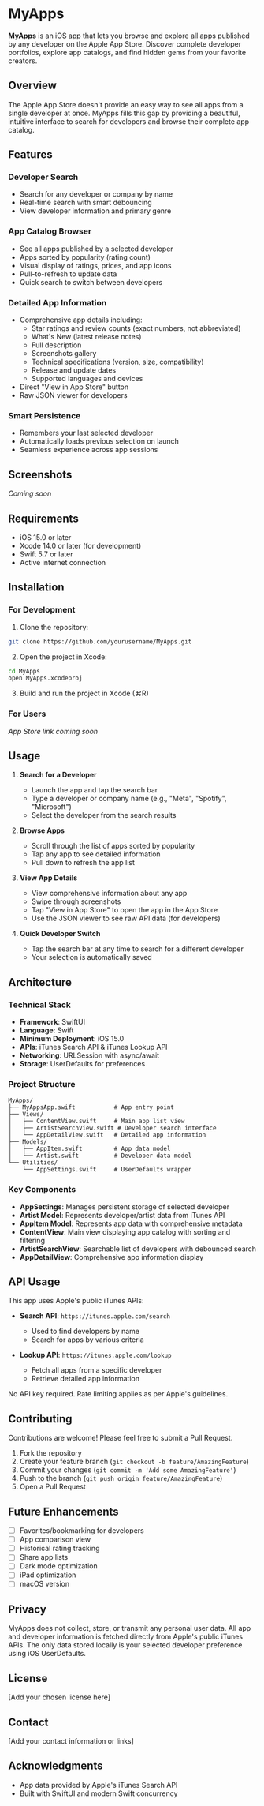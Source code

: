 # MyApps

**MyApps** is an iOS app that lets you browse and explore all apps published by any developer on the Apple App Store. Discover complete developer portfolios, explore app catalogs, and find hidden gems from your favorite creators.

## Overview

The Apple App Store doesn't provide an easy way to see all apps from a single developer at once. MyApps fills this gap by providing a beautiful, intuitive interface to search for developers and browse their complete app catalog.

## Features

### Developer Search
- Search for any developer or company by name
- Real-time search with smart debouncing
- View developer information and primary genre

### App Catalog Browser
- See all apps published by a selected developer
- Apps sorted by popularity (rating count)
- Visual display of ratings, prices, and app icons
- Pull-to-refresh to update data
- Quick search to switch between developers

### Detailed App Information
- Comprehensive app details including:
  - Star ratings and review counts (exact numbers, not abbreviated)
  - What's New (latest release notes)
  - Full description
  - Screenshots gallery
  - Technical specifications (version, size, compatibility)
  - Release and update dates
  - Supported languages and devices
- Direct "View in App Store" button
- Raw JSON viewer for developers

### Smart Persistence
- Remembers your last selected developer
- Automatically loads previous selection on launch
- Seamless experience across app sessions

## Screenshots

_Coming soon_

## Requirements

- iOS 15.0 or later
- Xcode 14.0 or later (for development)
- Swift 5.7 or later
- Active internet connection

## Installation

### For Development

1. Clone the repository:
```bash
git clone https://github.com/yourusername/MyApps.git
```

2. Open the project in Xcode:
```bash
cd MyApps
open MyApps.xcodeproj
```

3. Build and run the project in Xcode (⌘R)

### For Users

_App Store link coming soon_

## Usage

1. **Search for a Developer**
   - Launch the app and tap the search bar
   - Type a developer or company name (e.g., "Meta", "Spotify", "Microsoft")
   - Select the developer from the search results

2. **Browse Apps**
   - Scroll through the list of apps sorted by popularity
   - Tap any app to see detailed information
   - Pull down to refresh the app list

3. **View App Details**
   - View comprehensive information about any app
   - Swipe through screenshots
   - Tap "View in App Store" to open the app in the App Store
   - Use the JSON viewer to see raw API data (for developers)

4. **Quick Developer Switch**
   - Tap the search bar at any time to search for a different developer
   - Your selection is automatically saved

## Architecture

### Technical Stack
- **Framework**: SwiftUI
- **Language**: Swift
- **Minimum Deployment**: iOS 15.0
- **APIs**: iTunes Search API & iTunes Lookup API
- **Networking**: URLSession with async/await
- **Storage**: UserDefaults for preferences

### Project Structure
```
MyApps/
├── MyAppsApp.swift           # App entry point
├── Views/
│   ├── ContentView.swift     # Main app list view
│   ├── ArtistSearchView.swift # Developer search interface
│   └── AppDetailView.swift   # Detailed app information
├── Models/
│   ├── AppItem.swift         # App data model
│   └── Artist.swift          # Developer data model
└── Utilities/
    └── AppSettings.swift     # UserDefaults wrapper
```

### Key Components

- **AppSettings**: Manages persistent storage of selected developer
- **Artist Model**: Represents developer/artist data from iTunes API
- **AppItem Model**: Represents app data with comprehensive metadata
- **ContentView**: Main view displaying app catalog with sorting and filtering
- **ArtistSearchView**: Searchable list of developers with debounced search
- **AppDetailView**: Comprehensive app information display

## API Usage

This app uses Apple's public iTunes APIs:

- **Search API**: `https://itunes.apple.com/search`
  - Used to find developers by name
  - Search for apps by various criteria

- **Lookup API**: `https://itunes.apple.com/lookup`
  - Fetch all apps from a specific developer
  - Retrieve detailed app information

No API key required. Rate limiting applies as per Apple's guidelines.

## Contributing

Contributions are welcome! Please feel free to submit a Pull Request.

1. Fork the repository
2. Create your feature branch (`git checkout -b feature/AmazingFeature`)
3. Commit your changes (`git commit -m 'Add some AmazingFeature'`)
4. Push to the branch (`git push origin feature/AmazingFeature`)
5. Open a Pull Request

## Future Enhancements

- [ ] Favorites/bookmarking for developers
- [ ] App comparison view
- [ ] Historical rating tracking
- [ ] Share app lists
- [ ] Dark mode optimization
- [ ] iPad optimization
- [ ] macOS version

## Privacy

MyApps does not collect, store, or transmit any personal user data. All app and developer information is fetched directly from Apple's public iTunes APIs. The only data stored locally is your selected developer preference using iOS UserDefaults.

## License

[Add your chosen license here]

## Contact

[Add your contact information or links]

## Acknowledgments

- App data provided by Apple's iTunes Search API
- Built with SwiftUI and modern Swift concurrency

